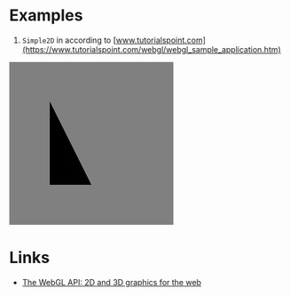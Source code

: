 # Examples

1. `Simple2D` in according to [www.tutorialspoint.com](https://www.tutorialspoint.com/webgl/webgl_sample_application.htm)

![Simple2D](./Simple2D/simple2d.png)

# Links

* [The WebGL API: 2D and 3D graphics for the web](https://developer.mozilla.org/en-US/docs/Web/API/WebGL_API)
